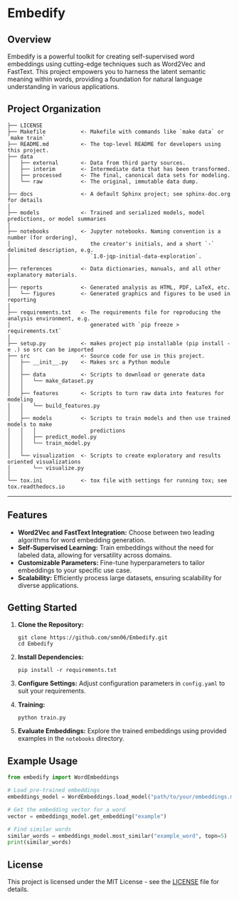 # Embedify

## Overview
Embedify is a powerful toolkit for creating self-supervised word embeddings using cutting-edge techniques such as Word2Vec and FastText. This project empowers you to harness the latent semantic meaning within words, providing a foundation for natural language understanding in various applications.

Project Organization
------------

    ├── LICENSE
    ├── Makefile           <- Makefile with commands like `make data` or `make train`
    ├── README.md          <- The top-level README for developers using this project.
    ├── data
    │   ├── external       <- Data from third party sources.
    │   ├── interim        <- Intermediate data that has been transformed.
    │   ├── processed      <- The final, canonical data sets for modeling.
    │   └── raw            <- The original, immutable data dump.
    │
    ├── docs               <- A default Sphinx project; see sphinx-doc.org for details
    │
    ├── models             <- Trained and serialized models, model predictions, or model summaries
    │
    ├── notebooks          <- Jupyter notebooks. Naming convention is a number (for ordering),
    │                         the creator's initials, and a short `-` delimited description, e.g.
    │                         `1.0-jqp-initial-data-exploration`.
    │
    ├── references         <- Data dictionaries, manuals, and all other explanatory materials.
    │
    ├── reports            <- Generated analysis as HTML, PDF, LaTeX, etc.
    │   └── figures        <- Generated graphics and figures to be used in reporting
    │
    ├── requirements.txt   <- The requirements file for reproducing the analysis environment, e.g.
    │                         generated with `pip freeze > requirements.txt`
    │
    ├── setup.py           <- makes project pip installable (pip install -e .) so src can be imported
    ├── src                <- Source code for use in this project.
    │   ├── __init__.py    <- Makes src a Python module
    │   │
    │   ├── data           <- Scripts to download or generate data
    │   │   └── make_dataset.py
    │   │
    │   ├── features       <- Scripts to turn raw data into features for modeling
    │   │   └── build_features.py
    │   │
    │   ├── models         <- Scripts to train models and then use trained models to make
    │   │   │                 predictions
    │   │   ├── predict_model.py
    │   │   └── train_model.py
    │   │
    │   └── visualization  <- Scripts to create exploratory and results oriented visualizations
    │       └── visualize.py
    │
    └── tox.ini            <- tox file with settings for running tox; see tox.readthedocs.io


--------


## Features
- **Word2Vec and FastText Integration:** Choose between two leading algorithms for word embedding generation.
- **Self-Supervised Learning:** Train embeddings without the need for labeled data, allowing for versatility across domains.
- **Customizable Parameters:** Fine-tune hyperparameters to tailor embeddings to your specific use case.
- **Scalability:** Efficiently process large datasets, ensuring scalability for diverse applications.

## Getting Started
1. **Clone the Repository:**
   ```
   git clone https://github.com/smn06/Embedify.git
   cd Embedify
   ```

2. **Install Dependencies:**
   ```
   pip install -r requirements.txt
   ```

3. **Configure Settings:**
   Adjust configuration parameters in `config.yaml` to suit your requirements.

4. **Training:**
   ```
   python train.py
   ```

5. **Evaluate Embeddings:**
   Explore the trained embeddings using provided examples in the `notebooks` directory.

## Example Usage
```python
from embedify import WordEmbeddings

# Load pre-trained embeddings
embeddings_model = WordEmbeddings.load_model("path/to/your/embeddings.model")

# Get the embedding vector for a word
vector = embeddings_model.get_embedding("example")

# Find similar words
similar_words = embeddings_model.most_similar("example_word", topn=5)
print(similar_words)
```


## License
This project is licensed under the MIT License - see the [LICENSE](LICENSE) file for details.

